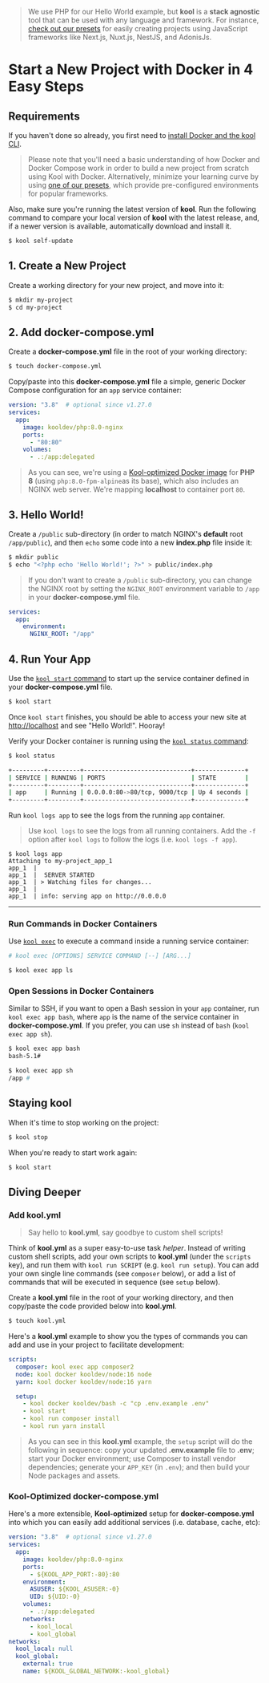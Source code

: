 > We use PHP for our Hello World example, but **kool** is a **stack agnostic** tool that can be used with any language and framework. For instance, [check out our presets](/docs/presets/introduction) for easily creating projects using JavaScript frameworks like Next.js, Nuxt.js, NestJS, and AdonisJs.

# Start a New Project with Docker in 4 Easy Steps

## Requirements

If you haven't done so already, you first need to [install Docker and the kool CLI](/docs/getting-started/installation).

> Please note that you'll need a basic understanding of how Docker and Docker Compose work in order to build a new project from scratch using Kool with Docker. Alternatively, minimize your learning curve by using [one of our presets](/docs/presets/introduction), which provide pre-configured environments for popular frameworks.

Also, make sure you're running the latest version of **kool**. Run the following command to compare your local version of **kool** with the latest release, and, if a newer version is available, automatically download and install it.

```bash
$ kool self-update
```

## 1. Create a New Project

Create a working directory for your new project, and move into it:

```bash
$ mkdir my-project
$ cd my-project
```

## 2. Add docker-compose.yml

Create a **docker-compose.yml** file in the root of your working directory:

```bash
$ touch docker-compose.yml
```

Copy/paste into this **docker-compose.yml** file a simple, generic Docker Compose configuration for an `app` service container:

```yaml
version: "3.8"  # optional since v1.27.0
services:
  app:
    image: kooldev/php:8.0-nginx
    ports:
      - "80:80"
    volumes:
      - .:/app:delegated
```

> As you can see, we're using a [Kool-optimized Docker image](https://github.com/kool-dev/docker-php) for **PHP 8** (using `php:8.0-fpm-alpine`as its base), which also includes an NGINX web server. We're mapping **localhost** to container port `80`.

## 3. Hello World!

Create a `/public` sub-directory (in order to match NGINX's **default** root `/app/public`), and then `echo` some code into a new **index.php** file inside it:

```bash
$ mkdir public
$ echo "<?php echo 'Hello World!'; ?>" > public/index.php
```

> If you don't want to create a `/public` sub-directory, you can change the NGINX root by setting the `NGINX_ROOT` environment variable to `/app` in your **docker-compose.yml** file.

```yaml
services:
  app:
    environment:
      NGINX_ROOT: "/app"
```

## 4. Run Your App

Use the [`kool start` command](/docs/commands/kool-start) to start up the service container defined in your **docker-compose.yml** file.

```bash
$ kool start
```

Once `kool start` finishes, you should be able to access your new site at [http://localhost](http://localhost) and see "Hello World!". Hooray!

Verify your Docker container is running using the [`kool status` command](/docs/commands/kool-status):

```bash
$ kool status

+---------+---------+------------------------------+--------------+
| SERVICE | RUNNING | PORTS                        | STATE        |
+---------+---------+------------------------------+--------------+
| app     | Running | 0.0.0.0:80->80/tcp, 9000/tcp | Up 4 seconds |
+---------+---------+------------------------------+--------------+
```

Run `kool logs app` to see the logs from the running `app` container.

> Use `kool logs` to see the logs from all running containers. Add the `-f` option after `kool logs` to follow the logs (i.e. `kool logs -f app`).

```
$ kool logs app
Attaching to my-project_app_1
app_1  |
app_1  |  SERVER STARTED
app_1  | > Watching files for changes...
app_1  |
app_1  | info: serving app on http://0.0.0.0
```

---

### Run Commands in Docker Containers

Use [`kool exec`](/docs/commands/kool-exec) to execute a command inside a running service container:

```bash
# kool exec [OPTIONS] SERVICE COMMAND [--] [ARG...]

$ kool exec app ls
```

### Open Sessions in Docker Containers

Similar to SSH, if you want to open a Bash session in your `app` container, run `kool exec app bash`, where `app` is the name of the service container in **docker-compose.yml**. If you prefer, you can use `sh` instead of `bash` (`kool exec app sh`).

```bash
$ kool exec app bash
bash-5.1#

$ kool exec app sh
/app #
```

## Staying kool

When it's time to stop working on the project:

```bash
$ kool stop
```

When you're ready to start work again:

```bash
$ kool start
```

## Diving Deeper

### Add kool.yml

> Say hello to **kool.yml**, say goodbye to custom shell scripts!

Think of **kool.yml** as a super easy-to-use task _helper_. Instead of writing custom shell scripts, add your own scripts to **kool.yml** (under the `scripts` key), and run them with `kool run SCRIPT` (e.g. `kool run setup`). You can add your own single line commands (see `composer` below), or add a list of commands that will be executed in sequence (see `setup` below).

Create a **kool.yml** file in the root of your working directory, and then copy/paste the code provided below into **kool.yml**.

```bash
$ touch kool.yml
```

Here's a **kool.yml** example to show you the types of commands you can add and use in your project to facilitate development:

```yaml
scripts:
  composer: kool exec app composer2
  node: kool docker kooldev/node:16 node
  yarn: kool docker kooldev/node:16 yarn

  setup:
    - kool docker kooldev/bash -c "cp .env.example .env"
    - kool start
    - kool run composer install
    - kool run yarn install
```

> As you can see in this **kool.yml** example, the `setup` script will do the following in sequence: copy your updated **.env.example** file to **.env**; start your Docker environment; use Composer to install vendor dependencies; generate your `APP_KEY` (in `.env`); and then build your Node packages and assets.

### Kool-Optimized docker-compose.yml

Here's a more extensible, **Kool-optimized** setup for **docker-compose.yml** into which you can easily add additional services (i.e. database, cache, etc):

```yaml
version: "3.8"  # optional since v1.27.0
services:
  app:
    image: kooldev/php:8.0-nginx
    ports:
      - ${KOOL_APP_PORT:-80}:80
    environment:
      ASUSER: ${KOOL_ASUSER:-0}
      UID: ${UID:-0}
    volumes:
      - .:/app:delegated
    networks:
      - kool_local
      - kool_global
networks:
  kool_local: null
  kool_global:
    external: true
    name: ${KOOL_GLOBAL_NETWORK:-kool_global}
```
